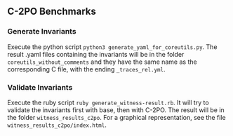 ## C-2PO Benchmarks

### Generate Invariants

Execute the python script `python3 generate_yaml_for_coreutils.py`.
The result .yaml files containing the invariants will be in the folder `coreutils_without_comments`
and they have the same name as the corresponding C file, with the ending `_traces_rel.yml`.

### Validate Invariants

Execute the ruby script `ruby generate_witness-result.rb`.
It will try to validate the invariants first with base, then with C-2PO.
The result will be in the folder `witness_results_c2po`.
For a graphical representation, see the file `witness_results_c2po/index.html`.
